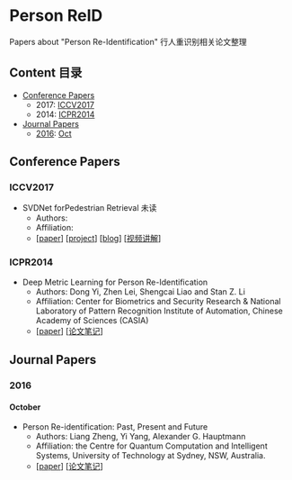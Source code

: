 # Person ReID
Papers about "Person Re-Identification" 行人重识别相关论文整理
## Content 目录
* [Conference Papers](#conference-papers)
  * 2017: [ICCV2017](#iccv2017)
  * 2014: [ICPR2014](#icpr2014)
* [Journal Papers](#journal-papers)
  * [2016](#2016): [Oct](#october)
## Conference Papers
### ICCV2017
* SVDNet forPedestrian Retrieval 未读 
  * Authors:
  * Affiliation:
  * [[paper](https://arxiv.org/pdf/1703.05693.pdf)] [[project]()] [[blog]()] [[视频讲解](http://www.mooc.ai/open/course/381#nav-tabs)]
### ICPR2014
* Deep Metric Learning for Person Re-Identification
  * Authors: Dong Yi, Zhen Lei, Shengcai Liao and Stan Z. Li
  * Affiliation: Center for Biometrics and Security Research & National Laboratory of Pattern Recognition Institute of Automation, Chinese Academy of Sciences (CASIA)
  * [[paper](http://www.cbsr.ia.ac.cn/users/zlei/papers/ICPR2014/Yi-ICPR-14.pdf)] [[论文笔记](https://www.cnblogs.com/xiaoaoran/p/10835146.html)]
## Journal Papers
### 2016
#### October
* Person Re-identification: Past, Present and Future
  * Authors: Liang Zheng, Yi Yang, Alexander G. Hauptmann
  * Affiliation: the Centre for Quantum Computation and Intelligent Systems, University of Technology at Sydney, NSW, Australia.
  * [[paper](https://arxiv.org/abs/1610.02984)] [[论文笔记](https://www.cnblogs.com/xiaoaoran/p/10826916.html)]
  
